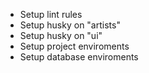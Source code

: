 - Setup lint rules
- Setup husky on "artists"
- Setup husky on "ui"
- Setup project enviroments
- Setup database enviroments
